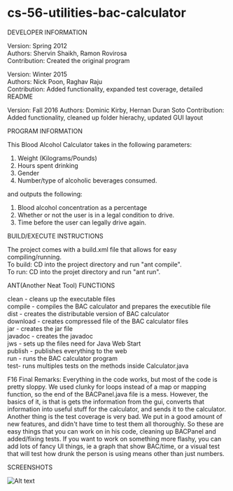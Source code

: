 # cs-56-utilities-bac-calculator

DEVELOPER INFORMATION  

Version: Spring 2012  
Authors: Shervin Shaikh, Ramon Rovirosa  
Contribution: Created the original program  

Version: Winter 2015  
Authors: Nick Poon, Raghav Raju  
Contribution: Added functionality, expanded test coverage, detailed README  

Version: Fall 2016
Authors: Dominic Kirby, Hernan Duran Soto
Contribution: Added functionality, cleaned up folder hierachy, updated GUI layout

PROGRAM INFORMATION  

This Blood Alcohol Calculator takes in the following parameters:   

1. Weight (Kilograms/Pounds)   
2. Hours spent drinking   
3. Gender   
4. Number/type of alcoholic beverages consumed.   

and outputs the following:   

1. Blood alcohol concentration as a percentage   
2. Whether or not the user is in a legal condition to drive.   
3. Time before the user can legally drive again.   

BUILD/EXECUTE INSTRUCTIONS 

The project comes with a build.xml file that allows for easy compiling/running.   
To build: CD into the project directory and run "ant compile".   
To run: CD into the projet directory and run "ant run".   

ANT(Another Neat Tool) FUNCTIONS  

clean - cleans up the executable files  
compile - compiles the BAC calculator and prepares the executible file  
dist - creates the distributable version of BAC calculator  
download - creates compressed file of the BAC calculator files  
jar - creates the jar file  
javadoc - creates the javadoc  
jws - sets up the files need for Java Web Start  
publish - publishes everything to the web  
run - runs the BAC calculator program  
test- runs multiples tests on the methods inside Calculator.java  

F16 Final Remarks:
Everything in the code works, but most of the code is pretty sloppy. We used clunky for loops instead of a map or mapping function, so the end of the BACPanel.java file is a mess. However, the basics of it, is that is gets the information from the gui, converts that information into useful stuff for the calculator, and sends it to the calculator. Another thing is the test coverage is very bad. We put in a good amount of new features, and didn't have time to test them all thoroughly. So these are easy things that you can work on in his code, cleaning up BACPanel and added/fixing tests. If you want to work on something more flashy, you can add lots of fancy UI things, ie a graph that show BAC/time, or a visual test that will test how drunk the person is using means other than just numbers.

SCREENSHOTS  

![Alt text](https://raw.githubusercontent.com/nickkpoon/cs56-utilities-bac-calculator/master/screenshot.jpg "A preview of the program")
